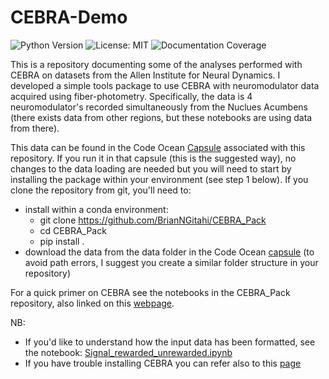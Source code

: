 # CEBRA-Demo

![Python Version](https://img.shields.io/badge/python-3.9.7%2B-blue)
![License: MIT](https://img.shields.io/badge/License-MIT-yellow.svg)
![Documentation Coverage](https://img.shields.io/badge/documentation-100%25-brightgreen)

This is a repository documenting some of the analyses performed with CEBRA on datasets from the Allen Institute for Neural Dynamics. I developed a simple tools package to use CEBRA with neuromodulator data acquired using fiber-photometry. Specifically, the data is 4 neuromodulator's recorded simultaneously from the Nuclues Acumbens (there exists data from other regions, but these notebooks are using data from there).

This data can be found in the Code Ocean [Capsule](https://codeocean.allenneuraldynamics.org/capsule/2441328/tree?cw=true) associated with this repository. If you run it in that capsule (this is the suggested way), no changes to the data loading are needed but you will need to start by installing the package within your environment (see step 1 below). If you clone the repository from git, you'll need to:
- install within a conda environment:
  - git clone https://github.com/BrianNGitahi/CEBRA_Pack
  - cd CEBRA_Pack
  - pip install .
- download the data from the data folder in the Code Ocean [capsule](https://codeocean.allenneuraldynamics.org/capsule/2441328/tree?cw=true) (to avoid path errors, I suggest you create a similar folder structure in your repository)

For a quick primer on CEBRA see the notebooks in the CEBRA_Pack repository, also linked on this [webpage](https://brianngitahi.github.io/). 


NB: 
- If you'd like to understand how the input data has been formatted, see the notebook: [Signal_rewarded_unrewarded.ipynb](https://github.com/BrianNGitahi/CEBRA-Demo/blob/main/Neural_Data_Analyses/Signal_rewarded_unrewarded.ipynb)
- If you have trouble installing CEBRA you can refer also to this [page](https://cebra.ai/docs/installation.html)

